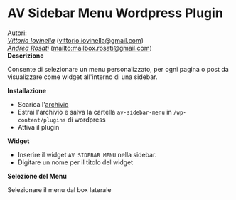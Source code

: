 <h1>AV Sidebar Menu Wordpress Plugin</h1>
Autori: <br/>
<em><a href="https://github.com/wevitt">Vittorio Iovinella</a></em> (<a href="mailto:vittorio.iovinella@gmail.com">vittorio.iovinella@gmail.com</a>)<br/>
<em><a href="https://github.com/andrearosati">Andrea Rosati</a></em> (<a href="mailto:mailbox.rosati@gmail.com">mailto:mailbox.rosati@gmail.com</a>)<br/>
<b>Descrizione</b>
<p>
Consente di selezionare un menu personalizzato, per ogni pagina o post da visualizzare come widget all'interno di una sidebar.
</p>
<b>Installazione</b>
<ul>
<li>Scarica l'<a href="https://github.com/wevitt/avsidebarmenu_plugin/archive/master.zip">archivio </a></li>
<li>Estrai l'archivio e salva la cartella <code>av-sidebar-menu</code> in <code>/wp-content/plugins</code> di wordpress</li>
<li>Attiva il plugin</li>
</ul>
<b>Widget</b>
<ul>
<li>Inserire il widget <code>AV SIDEBAR MENU</code> nella sidebar.</li>
<li>Digitare un nome per il titolo del widget</li>
</ul>
<b>Selezione del Menu</b>
<p>Selezionare il menu dal box laterale</p>

